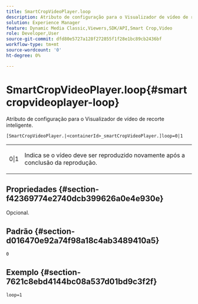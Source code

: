 ```yaml
---
title: SmartCropVideoPlayer.loop
description: Atributo de configuração para o Visualizador de vídeo de recorte inteligente.
solution: Experience Manager
feature: Dynamic Media Classic,Viewers,SDK/API,Smart Crop,Video
role: Developer,User
source-git-commit: dfd80e5727a128f272855f1f28e1bc89cb2436bf
workflow-type: tm+mt
source-wordcount: '0'
ht-degree: 0%

---
```


# SmartCropVideoPlayer.loop{#smartcropvideoplayer-loop}

Atributo de configuração para o Visualizador de vídeo de recorte inteligente.

`[SmartCropVideoPlayer.|<containerId>_smartCropVideoPlayer.]loop=0|1`

<table id="table_C616483932C2482CA9794DDD7313FD7C"> 
 <tbody> 
  <tr> 
   <td colname="col1"> <p> <span class="codeph"> 0|1 </span> </p> </td> 
   <td colname="col2"> <p> Indica se o vídeo deve ser reproduzido novamente após a conclusão da reprodução. </p> </td> 
  </tr> 
 </tbody> 
</table>

## Propriedades {#section-f42369774e2740dcb399626a0e4e930e}

Opcional.

## Padrão {#section-d016470e92a74f98a18c4ab3489410a5}

`0`

## Exemplo {#section-7621c8ebd4144bc08a537d01bd9c3f2f}

```
loop=1
```
